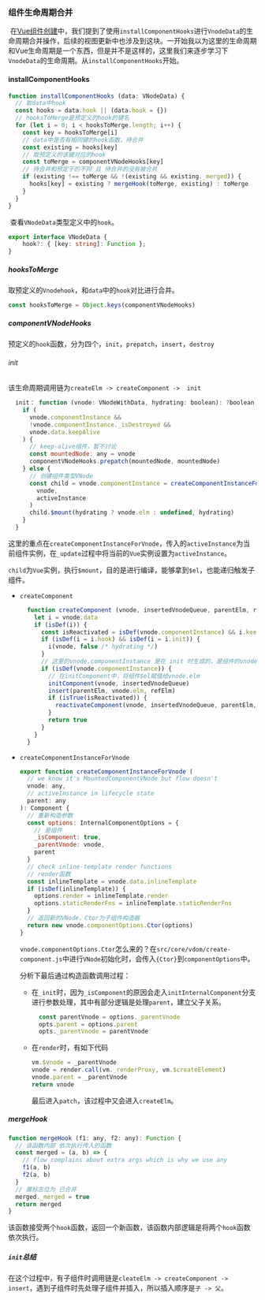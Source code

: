 ### 组件生命周期合并

​		在[Vue组件创建](./Vue组件创建.md)中，我们提到了使用`installComponentHooks`进行`VnodeData`的生命周期合并操作，后续的视图更新中也涉及到这块。一开始我以为这里的生命周期和Vue生命周期是一个东西，但是并不是这样的，这里我们来逐步学习下`VnodeData`的生命周期。从`installComponentHooks`开始。

#### installComponentHooks

```javascript
function installComponentHooks (data: VNodeData) {
  // 取data中hook
  const hooks = data.hook || (data.hook = {})
  // hooksToMerge是预定义的hook的键名
  for (let i = 0; i < hooksToMerge.length; i++) {
    const key = hooksToMerge[i]
    // data中是否有相同键的hook函数，待合并
    const existing = hooks[key]
    // 取预定义的该键对应的hook
    const toMerge = componentVNodeHooks[key]
    // 待合并和预定于的不同 且 待合并的没有被合并
    if (existing !== toMerge && !(existing && existing._merged)) {
      hooks[key] = existing ? mergeHook(toMerge, existing) : toMerge
    }
  }
}
```

​		查看`VNodeData`类型定义中的`hook`。

```typescript
export interface VNodeData {
	hook?: { [key: string]: Function };
}
```

##### hooksToMerge

​		取预定义的`Vnodehook`，和`data`中的`hook`对比进行合并。

```javascript
const hooksToMerge = Object.keys(componentVNodeHooks)
```

##### componentVNodeHooks

​		预定义的`hook`函数，分为四个，`init`，`prepatch`，`insert`，`destroy`

###### init

​		该生命周期调用链为`createElm -> createComponent ->  init`

````javascript
  init： function (vnode: VNodeWithData, hydrating: boolean): ?boolean {
    if (
      vnode.componentInstance &&
      !vnode.componentInstance._isDestroyed &&
      vnode.data.keepAlive
    ) {
      // keep-alive组件，暂不讨论
      const mountedNode: any = vnode
      componentVNodeHooks.prepatch(mountedNode, mountedNode)
    } else {
      // 创建组件类型VNode
      const child = vnode.componentInstance = createComponentInstanceForVnode(
        vnode,
        activeInstance
      )
      child.$mount(hydrating ? vnode.elm : undefined, hydrating)
    }
  }
````

​		这里的重点在`createComponentInstanceForVnode`，传入的`activeInstance`为当前组件实例，在`_update`过程中将当前的`Vue`实例设置为`activeInstance`。

​		`child`为`Vue`实例，执行`$mount`，目的是进行编译，能够拿到`$el`，也能递归触发子组件。

- `createComponent`

  ```javascript
    function createComponent (vnode, insertedVnodeQueue, parentElm, refElm) {
      let i = vnode.data
      if (isDef(i)) {
        const isReactivated = isDef(vnode.componentInstance) && i.keepAlive
        if (isDef(i = i.hook) && isDef(i = i.init)) {
          i(vnode, false /* hydrating */)
        }
        // 这里的vnode.componentInstance 是在 init 时生成的，是组件的vnode
        if (isDef(vnode.componentInstance)) {
          // 在initComponent中，将组件$el赋值给vnode.elm
          initComponent(vnode, insertedVnodeQueue)
          insert(parentElm, vnode.elm, refElm)
          if (isTrue(isReactivated)) {
            reactivateComponent(vnode, insertedVnodeQueue, parentElm, refElm)
          }
          return true
        }
      }
    }
  ```

- `createComponentInstanceForVnode`

  ```javascript
  export function createComponentInstanceForVnode (
    // we know it's MountedComponentVNode but flow doesn't
    vnode: any,
    // activeInstance in lifecycle state
    parent: any
  ): Component {
    // 重新构造参数
    const options: InternalComponentOptions = {
      // 是组件
      _isComponent: true,
      _parentVnode: vnode,
      parent
    }
    // check inline-template render functions
    // render函数
    const inlineTemplate = vnode.data.inlineTemplate
    if (isDef(inlineTemplate)) {
      options.render = inlineTemplate.render
      options.staticRenderFns = inlineTemplate.staticRenderFns
    }
    // 返回新的VNode，Ctor为子组件构造器
    return new vnode.componentOptions.Ctor(options)
  }
  ```

  `vnode.componentOptions.Ctor`怎么来的？在`src/core/vdom/create-component.js`中进行`VNode`初始化时，会传入`{Ctor}`到`componentOptions`中。

  分析下最后通过构造函数调用过程：

  - 在`_init`时，因为`_isComponent`的原因会走入`initInternalComponent`分支进行参数处理，其中有部分逻辑是处理`parent`，建立父子关系。

    ```javascript
      const parentVnode = options._parentVnode
      opts.parent = options.parent
      opts._parentVnode = parentVnode
    ```

  - 在`render`时，有如下代码

    ```javascript
    vm.$vnode = _parentVnode
    vnode = render.call(vm._renderProxy, vm.$createElement)
    vnode.parent = _parentVnode
    return vnode
    ```

    最后进入`patch`，该过程中又会进入`createElm`。

##### mergeHook

```javascript
function mergeHook (f1: any, f2: any): Function {
  // 该函数内部 依次执行传入的函数
  const merged = (a, b) => {
    // flow complains about extra args which is why we use any
    f1(a, b)
    f2(a, b)
  }
  // 置标志位为 已合并
  merged._merged = true
  return merged
}
```

​		该函数接受两个`hook`函数，返回一个新函数，该函数内部逻辑是将两个`hook`函数依次执行。

##### `init`总结

​		在这个过程中，有子组件时调用链是`cleateElm -> createComponent -> insert`，遇到子组件时先处理子组件并插入，所以插入顺序是`子 -> 父`。